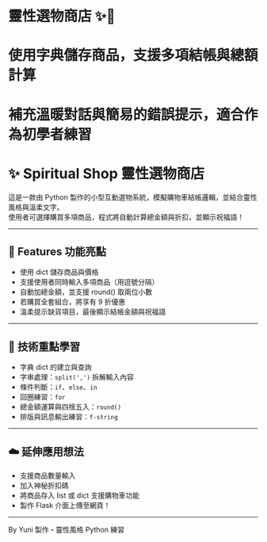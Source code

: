 # 靈性選物商店 ✨🛒
# 使用字典儲存商品，支援多項結帳與總額計算
# 補充溫暖對話與簡易的錯誤提示，適合作為初學者練習

# ✨ Spiritual Shop 靈性選物商店

這是一款由 Python 製作的小型互動選物系統，模擬購物車結帳邏輯，並結合靈性風格與溫柔文字。  
使用者可選擇購買多項商品，程式將自動計算總金額與折扣，並顯示祝福語！

---

## 🧾 Features 功能亮點

- 使用 dict 儲存商品與價格  
- 支援使用者同時輸入多項商品（用逗號分隔）  
- 自動加總金額，並支援 round() 取兩位小數  
- 若購買全套組合，將享有 9 折優惠  
- 溫柔提示缺貨項目，最後顯示結帳金額與祝福語  

---

## 📘 技術重點學習

- 字典 dict 的建立與查詢  
- 字串處理：`split(',')` 拆解輸入內容  
- 條件判斷：`if`、`else`、`in`  
- 回圈練習：`for`  
- 總金額運算與四捨五入：`round()`  
- 排版與訊息輸出練習：`f-string`
- ---

## ☁️ 延伸應用想法

- 支援商品數量輸入
- 加入神秘折扣碼
- 將商品存入 list 或 dict 支援購物車功能
- 製作 Flask 介面上傳至網頁！

---

By Yuni 製作・靈性風格 Python 練習
